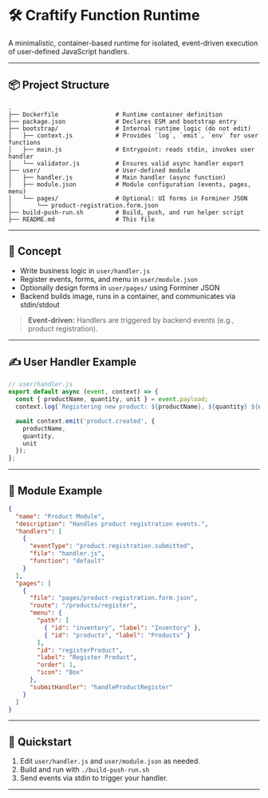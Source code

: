 # 🛠️ Craftify Function Runtime

A minimalistic, container-based runtime for isolated, event-driven execution of user-defined JavaScript handlers.

---

## 📦 Project Structure

```
.
├── Dockerfile                # Runtime container definition
├── package.json              # Declares ESM and bootstrap entry
├── bootstrap/                # Internal runtime logic (do not edit)
│   ├── context.js            # Provides `log`, `emit`, `env` for user functions
│   ├── main.js               # Entrypoint: reads stdin, invokes user handler
│   └── validator.js          # Ensures valid async handler export
├── user/                     # User-defined module
│   ├── handler.js            # Main handler (async function)
│   ├── module.json           # Module configuration (events, pages, menu)
│   └── pages/                # Optional: UI forms in Forminer JSON
│       └── product-registration.form.json
├── build-push-run.sh         # Build, push, and run helper script
├── README.md                 # This file
```

---

## 🧠 Concept

- Write business logic in `user/handler.js`
- Register events, forms, and menu in `user/module.json`
- Optionally design forms in `user/pages/` using Forminer JSON
- Backend builds image, runs in a container, and communicates via stdin/stdout

> **Event-driven:** Handlers are triggered by backend events (e.g., product registration).

---

## ✍️ User Handler Example

```js
// user/handler.js
export default async (event, context) => {
  const { productName, quantity, unit } = event.payload;
  context.log(`Registering new product: ${productName}, ${quantity} ${unit}`);

  await context.emit('product.created', {
    productName,
    quantity,
    unit
  });
};
```

---

## 📝 Module Example

```json
{
  "name": "Product Module",
  "description": "Handles product registration events.",
  "handlers": [
    {
      "eventType": "product.registration.submitted",
      "file": "handler.js",
      "function": "default"
    }
  ],
  "pages": [
    {
      "file": "pages/product-registration.form.json",
      "route": "/products/register",
      "menu": {
        "path": [
          { "id": "inventory", "label": "Inventory" },
          { "id": "products", "label": "Products" }
        ],
        "id": "registerProduct",
        "label": "Register Product",
        "order": 1,
        "icon": "Box"
      },
      "submitHandler": "handleProductRegister"
    }
  ]
}
```

---

## 🚀 Quickstart

1. Edit `user/handler.js` and `user/module.json` as needed.
2. Build and run with `./build-push-run.sh`
3. Send events via stdin to trigger your handler.

---